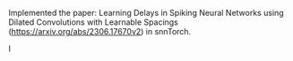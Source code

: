 Implemented the paper:
Learning Delays in Spiking Neural Networks using Dilated Convolutions with Learnable Spacings (https://arxiv.org/abs/2306.17670v2) in snnTorch.

I
